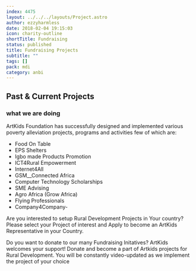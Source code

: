 ```yaml
---
index: 4475
layout: ../../../layouts/Project.astro
author: ezzyharmless
date: 2018-02-04 19:15:03
icon: charity-outline
shortTitle: Fundraising
status: published
title: Fundraising Projects
subtitle: ""
tags: []
pack: mdi
category: anbi
---
```


## Past & Current Projects
### what we are doing

ArtKids Foundation has successfully designed and implemented various poverty alleviation projects, programs and activities few of which are:
*   Food On Table
*   EPS Shelters
*   Igbo made Products Promotion
*   ICT4Rural Empowerment
*   Internet4All
*   GSM__Connected Africa
*   Computer Technology Scholarships
*   SME Advising
*   Agro Africa (Grow Africa)
*   Flying Professionals
*   Company4Company-

Are you interested to setup Rural Development Projects in Your country? Please select your Project of interest and Apply to become an ArtKids Representative in your Country.

Do you want to donate to our many Fundraising Initatives? ArtKids welcomes your support! Donate and become a part of Artkids projects for Rural Development. You will be constantly video-updated as we implement the project of your choice